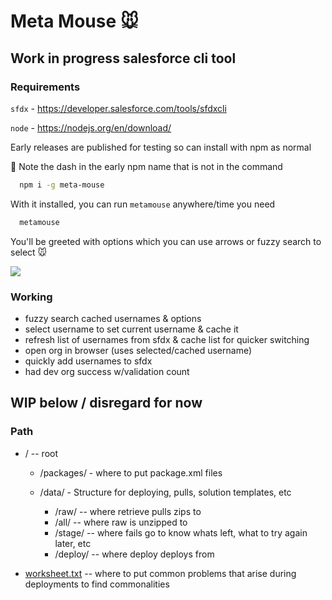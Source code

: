 # Meta Mouse 🐭

## Work in progress salesforce cli tool


### Requirements

`sfdx` - https://developer.salesforce.com/tools/sfdxcli

`node` - https://nodejs.org/en/download/

Early releases are published for testing so can install with npm as normal

📌 Note the dash in the early npm name that is not in the command

```bash
  npm i -g meta-mouse
```

With it installed, you can run `metamouse` anywhere/time you need

```bash
  metamouse
```

You'll be greeted with options which you can use arrows or fuzzy search to select 🐭

<img src="https://i.imgur.com/Va2qmMc.png">

### Working

- fuzzy search cached usernames & options
- select username to set current username & cache it
- refresh list of usernames from sfdx & cache list for quicker switching
- open org in browser (uses selected/cached username)
- quickly add usernames to sfdx
- had dev org success w/validation count

WIP below / disregard for now
---

### Path

  - / -- root

    - /packages/ - where to put package.xml files

    - /data/ - Structure for deploying, pulls, solution templates, etc
      - /raw/ -- where retrieve pulls zips to
      - /all/ -- where raw is unzipped to
      - /stage/ -- where fails go to know whats left, what to try again later, etc
      - /deploy/ -- where deploy deploys from

  - [worksheet.txt](worksheet.txt) -- where to put common problems that arise during deployments to find commonalities
